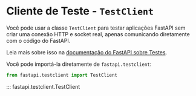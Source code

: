 # Cliente de Teste - `TestClient`

Você pode usar a classe `TestClient` para testar aplicações FastAPI sem criar uma conexão HTTP e socket real, apenas comunicando diretamente com o código do FastAPI.

Leia mais sobre isso na [documentação do FastAPI sobre Testes](https://fastapi.tiangolo.com/tutorial/testing/).

Você pode importá-la diretamente de `fastapi.testclient`:

```python
from fastapi.testclient import TestClient
```

::: fastapi.testclient.TestClient
